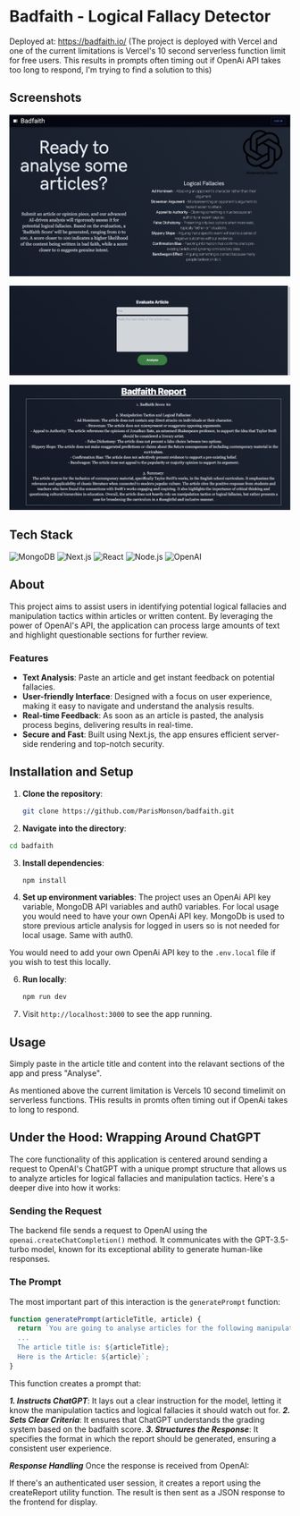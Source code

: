 # Badfaith - Logical Fallacy Detector

Deployed at: https://badfaith.io/
(The project is deployed with Vercel and one of the current limitations is Vercel's 10 second serverless function limit for free users. This results in prompts often timing out if OpenAi API takes too long to respond, I'm trying to find a solution to this)

## Screenshots

![Landing Page](/screenshots/landing-page.png)

![Text input area](/screenshots/article-input-area.png)

![Report Example](/screenshots/report-example.png)


## Tech Stack
![MongoDB](https://img.shields.io/badge/-MongoDB-black?style=flat-square&logo=mongodb&logoColor=white)
![Next.js](https://img.shields.io/badge/-Next.js-black?style=flat-square&logo=next.js&logoColor=white)
![React](https://img.shields.io/badge/-React-black?style=flat-square&logo=react)
![Node.js](https://img.shields.io/badge/-Node.js-black?style=flat-square&logo=node.js&logoColor=white)
![OpenAI](https://img.shields.io/badge/-OpenAI-black?style=flat-square&logo=openai&logoColor=white)



## About

This project aims to assist users in identifying potential logical fallacies and manipulation tactics within articles or written content. By leveraging the power of OpenAI's API, the application can process large amounts of text and highlight questionable sections for further review.

### Features

- **Text Analysis**: Paste an article and get instant feedback on potential fallacies.
- **User-friendly Interface**: Designed with a focus on user experience, making it easy to navigate and understand the analysis results.
- **Real-time Feedback**: As soon as an article is pasted, the analysis process begins, delivering results in real-time.
- **Secure and Fast**: Built using Next.js, the app ensures efficient server-side rendering and top-notch security.

## Installation and Setup

1. **Clone the repository**:
   ```bash
   git clone https://github.com/ParisMonson/badfaith.git
   ```
   
2. **Navigate into the directory**:
```bash
cd badfaith
```


3. **Install dependencies**:
   ```bash
   npm install
   ```


4. **Set up environment variables**:
   The project uses an OpenAi API key variable, MongoDB API variables and auth0 variables. For local usage you would need to have your own OpenAi API key. MongoDb is used to store previous article analysis for logged in users so is not needed for local usage. Same with auth0.
   
You would need to add your own OpenAi API key to the `.env.local` file if you wish to test this locally.

6. **Run locally**:
   ```bash
   npm run dev
   ```

   
6. Visit `http://localhost:3000` to see the app running.

## Usage

Simply paste in the article title and content into the relavant sections of the app and press "Analyse".

As mentioned above the current limitation is Vercels 10 second timelimit on serverless functions. THis results in promts often timing out if OpenAi takes to long to respond.

## Under the Hood: Wrapping Around ChatGPT

The core functionality of this application is centered around sending a request to OpenAI's ChatGPT with a unique prompt structure that allows us to analyze articles for logical fallacies and manipulation tactics. Here's a deeper dive into how it works:

### Sending the Request

The backend file sends a request to OpenAI using the `openai.createChatCompletion()` method. It communicates with the GPT-3.5-turbo model, known for its exceptional ability to generate human-like responses.

### The Prompt

The most important part of this interaction is the `generatePrompt` function:

```javascript
function generatePrompt(articleTitle, article) {
  return `You are going to analyse articles for the following manipulation tactics and logical fallacies...
  ...
  The article title is: ${articleTitle};
  Here is the Article: ${article}`;
}
```

This function creates a prompt that:

***1. Instructs ChatGPT***: It lays out a clear instruction for the model, letting it know the manipulation tactics and logical fallacies it should watch out for.
***2. Sets Clear Criteria***: It ensures that ChatGPT understands the grading system based on the badfaith score.
***3. Structures the Response***: It specifies the format in which the report should be generated, ensuring a consistent user experience.

***Response Handling***
Once the response is received from OpenAI:

If there's an authenticated user session, it creates a report using the createReport utility function.
The result is then sent as a JSON response to the frontend for display.










